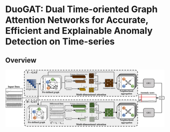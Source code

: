 # DuoGAT: Dual Time-oriented Graph Attention Networks for Accurate, Efficient and Explainable Anomaly Detection on Time-series

## Overview
![Overview](Images/overview.png)
